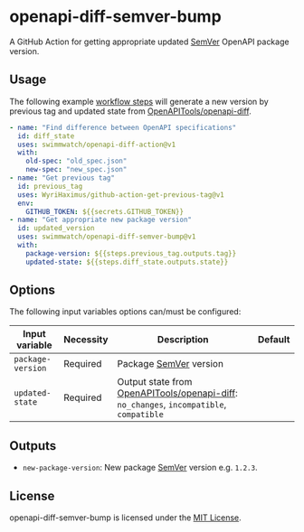# openapi-diff-semver-bump
A GitHub Action for getting appropriate updated [SemVer](https://semver.org/) OpenAPI package version.

## Usage
The following example [workflow steps](https://help.github.com/en/actions/configuring-and-managing-workflows/configuring-a-workflow) will generate a new version by previous tag and updated state from [OpenAPITools/openapi-diff](https://github.com/OpenAPITools/openapi-diff).

```yml
- name: "Find difference between OpenAPI specifications"
  id: diff_state
  uses: swimmwatch/openapi-diff-action@v1
  with:
    old-spec: "old_spec.json"
    new-spec: "new_spec.json"
- name: "Get previous tag"
  id: previous_tag
  uses: WyriHaximus/github-action-get-previous-tag@v1
  env:
    GITHUB_TOKEN: ${{secrets.GITHUB_TOKEN}}
- name: "Get appropriate new package version"
  id: updated_version
  uses: swimmwatch/openapi-diff-semver-bump@v1
  with:
    package-version: ${{steps.previous_tag.outputs.tag}}
    updated-state: ${{steps.diff_state.outputs.state}}
```

## Options
The following input variables options can/must be configured:

|Input variable|Necessity|Description|Default|
|----|----|----|----|
|`package-version`|Required|Package [SemVer](https://semver.org/) version||
|`updated-state`|Required|Output state from [OpenAPITools/openapi-diff](https://github.com/OpenAPITools/openapi-diff): `no_changes`, `incompatible`, `compatible`||

## Outputs
- `new-package-version`: New package [SemVer](https://semver.org/) version e.g. `1.2.3`.

## License
openapi-diff-semver-bump is licensed under the [MIT License](LICENSE).
